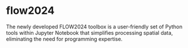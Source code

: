 # flow2024

The newly developed FLOW2024 toolbox is a user-friendly set of Python tools within Jupyter Notebook that simplifies processing spatial data, eliminating the need for programming expertise. 
